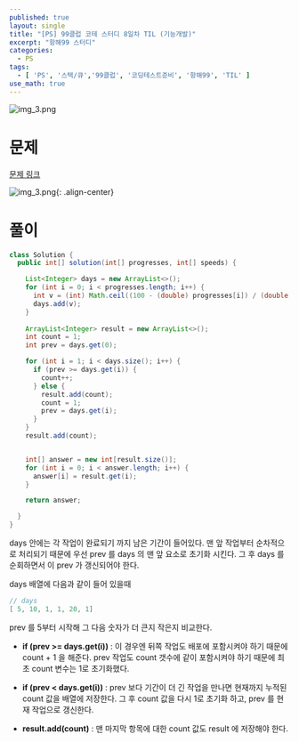 ```yaml
---
published: true
layout: single
title: "[PS] 99클럽 코테 스터디 8일차 TIL (기능개발)"
excerpt: "항해99 스터디"
categories:
  - PS
tags:
  - [ 'PS', '스택/큐','99클럽', '코딩테스트준비', '항해99', 'TIL' ]
use_math: true
---
```


![img_3.png](https://zhtmr.github.io/static-files-for-posting/images/20240722/99club_TIL_thumbnail/%EA%B8%B0%EB%B3%B8%ED%98%951_java.png?raw=true)

# 문제

[문제 링크](https://school.programmers.co.kr/learn/courses/30/lessons/42586)

![img_3.png](https://zhtmr.github.io/static-files-for-posting/images/20240729/ex.png?raw=true){: .align-center}

# 풀이
```java
class Solution {
  public int[] solution(int[] progresses, int[] speeds) {

    List<Integer> days = new ArrayList<>();
    for (int i = 0; i < progresses.length; i++) {
      int v = (int) Math.ceil((100 - (double) progresses[i]) / (double) speeds[i]);
      days.add(v);
    }
    
    ArrayList<Integer> result = new ArrayList<>();
    int count = 1;
    int prev = days.get(0);

    for (int i = 1; i < days.size(); i++) {
      if (prev >= days.get(i)) {
        count++;
      } else {
        result.add(count);
        count = 1;
        prev = days.get(i);
      }
    }
    result.add(count);


    int[] answer = new int[result.size()];
    for (int i = 0; i < answer.length; i++) {
      answer[i] = result.get(i);
    }

    return answer;

  }
}
```
days 안에는 각 작업이 완료되기 까지 남은 기간이 들어있다. 맨 앞 작업부터 순차적으로 처리되기 때문에 우선
prev 를 days 의 맨 앞 요소로 초기화 시킨다. 그 후 days 를 순회하면서 이 prev 가 갱신되어야 한다.

days 배열에 다음과 같이 들어 있을때
```java
// days
[ 5, 10, 1, 1, 20, 1]
```

prev 를 5부터 시작해 그 다음 숫자가 더 큰지 작은지 비교한다. 
- **if (prev >= days.get(i))** : 이 경우엔 뒤쪽 작업도 배포에 포함시켜야 하기 때문에 count + 1 을 해준다. prev 작업도 count 갯수에 같이 포함시켜야 하기 때문에 최초 count 변수는 1로 초기화했다. 

- **if (prev < days.get(i))** : prev 보다 기간이 더 긴 작업을 만나면 현재까지 누적된 count 값을 배열에 저장한다. 그 후 count 값을 다시 1로 초기화 하고, prev 를 현재 작업으로 갱신한다.

- **result.add(count)** : 맨 마지막 항목에 대한 count 값도 result 에 저장해야 한다.

